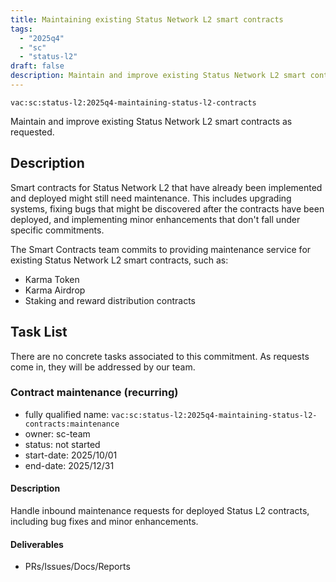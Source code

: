 ```yaml
---
title: Maintaining existing Status Network L2 smart contracts
tags:
  - "2025q4"
  - "sc"
  - "status-l2"
draft: false
description: Maintain and improve existing Status Network L2 smart contracts as requested.
---
```


`vac:sc:status-l2:2025q4-maintaining-status-l2-contracts`

Maintain and improve existing Status Network L2 smart contracts as requested.

## Description

Smart contracts for Status Network L2 that have already been implemented and deployed might still need maintenance.
This includes upgrading systems,
fixing bugs that might be discovered after the contracts have been deployed,
and implementing minor enhancements that don't fall under specific commitments.

The Smart Contracts team commits to providing maintenance service for existing Status Network L2 smart contracts,
such as:

- Karma Token
- Karma Airdrop
- Staking and reward distribution contracts

## Task List

There are no concrete tasks associated to this commitment.
As requests come in,
they will be addressed by our team.

### Contract maintenance (recurring)

* fully qualified name: `vac:sc:status-l2:2025q4-maintaining-status-l2-contracts:maintenance`
* owner: sc-team
* status: not started
* start-date: 2025/10/01
* end-date: 2025/12/31

#### Description
Handle inbound maintenance requests for deployed Status L2 contracts, including bug fixes and minor enhancements.

#### Deliverables
- PRs/Issues/Docs/Reports
